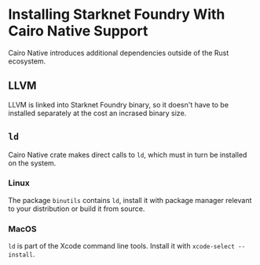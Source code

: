 # Installing Starknet Foundry With Cairo Native Support

Cairo Native introduces additional dependencies outside of the Rust ecosystem.

## LLVM

LLVM is linked into Starknet Foundry binary, so it doesn't have to be installed separately at the cost an incrased
binary size.

## `ld`

Cairo Native crate makes direct calls to `ld`, which must in turn be installed on the system.

### Linux

The package `binutils` contains `ld`, install it with package manager relevant to your distribution or build it
from source.

### MacOS

`ld` is part of the Xcode command line tools. Install it with `xcode-select --install`.
